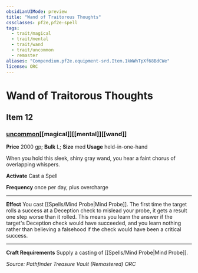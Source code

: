 ```yaml
---
obsidianUIMode: preview
title: "Wand of Traitorous Thoughts"
cssclasses: pf2e,pf2e-spell
tags:
  - trait/magical
  - trait/mental
  - trait/wand
  - trait/uncommon
  - remaster
aliases: "Compendium.pf2e.equipment-srd.Item.1kWWhTpXf68BdCWe"
license: ORC
---
```

# Wand of Traitorous Thoughts
## Item 12
### [uncommon](uncommon "Uncommon Rarity Trait")[[magical]][[mental]][[wand]]


**Price** 2000 gp; 
**Bulk** L; **Size** med
**Usage** held-in-one-hand

When you hold this sleek, shiny gray wand, you hear a faint chorus of overlapping whispers.

**Activate** Cast a Spell

**Frequency** once per day, plus overcharge

* * *

**Effect** You cast [[Spells/Mind Probe|Mind Probe]]. The first time the target rolls a success at a Deception check to mislead your probe, it gets a result one step worse than it rolled. This means you learn the answer if the target's Deception check would have succeeded, and you learn nothing rather than believing a falsehood if the check would have been a critical success.

* * *

**Craft Requirements** Supply a casting of [[Spells/Mind Probe|Mind Probe]].

*Source: Pathfinder Treasure Vault (Remastered)*
*ORC*